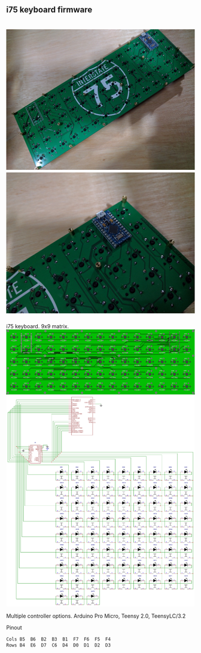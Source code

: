 ## i75 keyboard firmware
![i75 1.0 Assembled](i75.jpg)
![i75 1.0 Pro Micro](promicro.jpg)
======================
i75 keyboard. 9x9 matrix.
![i75 1.0 PCB Front](pcb-front.png)
![i75 1.0 PCB Schematic](schematic.png)

Multiple controller options. Arduino Pro Micro, Teensy 2.0, TeensyLC/3.2

Pinout

	Cols B5  B6  B2  B3  B1  F7  F6  F5  F4
	Rows B4  E6  D7  C6  D4  D0  D1  D2  D3
